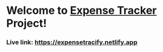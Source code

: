 <h1>Welcome to <a href="https://expensetracify.netlify.app/">Expense Tracker</a> Project!</h1>
<h3>Live link: <a href="https://expensetracify.netlify.app/">https://expensetracify.netlify.app</a></h3>

